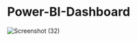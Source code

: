 # Power-BI-Dashboard
![Screenshot (32)](https://github.com/Shubhangi-6/Power-BI-Dashboard/assets/140615568/45e62f67-ac67-465f-9bf2-23d412cb6f5e)
